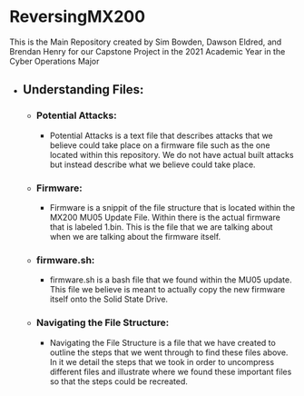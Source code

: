 # ReversingMX200

This is the Main Repository created by Sim Bowden, Dawson Eldred, and Brendan Henry for our Capstone Project in the 2021 Academic Year in the Cyber Operations Major

- ## Understanding Files:  
  - ### Potential Attacks:  
    - Potential Attacks is a text file that describes attacks that we believe could take place on a firmware file such as the one located within this repository. We do not have actual built attacks but instead describe what we believe could take place.

  - ### Firmware:
    - Firmware is a snippit of the file structure that is located within the MX200 MU05 Update File. Within there is the actual firmware that is labeled 1.bin. This is the file that we are talking about when we are talking about the firmware itself.
  
  - ### firmware.sh:
    - firmware.sh is a bash file that we found within the MU05 update. This file we believe is meant to actually copy the new firmware itself onto the Solid State Drive.
  
  - ### Navigating the File Structure:
    - Navigating the File Structure is a file that we have created to outline the steps that we went through to find these files above. In it we detail the steps that we took in order to uncompress different files and illustrate where we found these important files so that the steps could be recreated.
